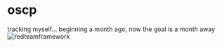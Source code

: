 # oscp
tracking myself...
beginning a month ago, now the goal is a month away
![redteamframework](https://user-images.githubusercontent.com/31395956/72119289-f07eca80-3321-11ea-9ff5-0a156d9ef72c.jpeg)
